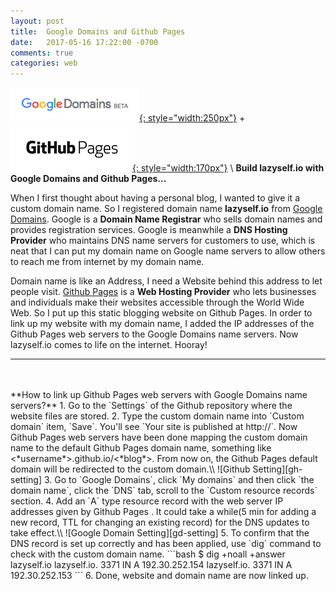 ```yaml
---
layout: post
title:  Google Domains and Github Pages
date:   2017-05-16 17:22:00 -0700
comments: true
categories: web 
---
```


<a href="https://domains.google">![Google Domains](/assets/img/google_domains.png){: style="width:250px"}</a>
+
<a href="https://pages.github.com">![Github Pages](/assets/img/github_pages.png){: style="width:170px"}</a>
\\
**Build lazyself.io with Google Domains and Github Pages...**

<!--more-->

When I first thought about having a personal blog, I wanted to give it a custom domain name. So I registered domain name **lazyself.io** from [Google Domains][gd]. Google is a **Domain Name Registrar** who sells domain names and provides registration services. Google is meanwhile a **DNS Hosting Provider** who maintains DNS name servers for customers to use, which is neat that I can put my domain name on Google name servers to allow others to reach me from internet by my domain name.

Domain name is like an Address, I need a Website behind this address to let people visit. [Github Pages][gh] is a **Web Hosting Provider** who lets businesses and individuals make their websites accessible through the World Wide Web. So I put up this static blogging website on Github Pages. In order to link up my website with my domain name, I added the IP addresses of the Github Pages web servers to the Google Domains name servers. Now lazyself.io comes to life on the internet. Hooray!

----
<br>
<br>
**How to link up Github Pages web servers with Google Domains name servers?**
1. Go to the `Settings` of the Github repository where the website files are stored.
2. Type the custom domain name into `Custom domain` item, `Save`. You'll see `Your site is published at http://<custom domain name>`. Now Github Pages web servers have been done mapping the custom domain name to the default Github Pages domain name, something like <*username*>.github.io/<*blog*>. From now on, the Github Pages default domain will be redirected to the custom domain.\\
![Github Setting][gh-setting]
3. Go to `Google Domains`, click `My domains` and then click `the domain name`, click the `DNS` tab, scroll to the `Custom resource records` section.
4. Add an `A` type resource record with the web server IP addresses given by Github Pages <https://help.github.com/articles/setting-up-an-apex-domain/>. It could take a while(5 min for adding a new record, TTL for changing an existing record) for the DNS updates to take effect.\\
![Google Domain Setting][gd-setting]
5. To confirm that the DNS record is set up correctly and has been applied, use `dig` command to check with the custom domain name.
```bash
$ dig +noall +answer lazyself.io
lazyself.io.    3371  IN  A 192.30.252.154
lazyself.io.    3371  IN  A 192.30.252.153
```
6. Done, website and domain name are now linked up.

[gd]:         https://domains.google
[gh]:         https://pages.github.com
[gh-setting]: /assets/img/googleDomainsAndGithubPages/github_setting.png
[gd-setting]: /assets/img/googleDomainsAndGithubPages/google_domains_setting.png

